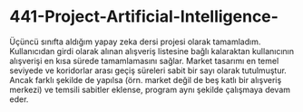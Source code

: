 # 441-Project-Artificial-Intelligence-
Üçüncü sınıfta aldığım yapay zeka dersi projesi olarak tamamladım. Kullanıcıdan girdi olarak alınan alışveriş listesine bağlı kalaraktan kullanıcının alışverişi en kısa sürede tamamlamasını sağlar. Market tasarımı en temel seviyede ve koridorlar arası geçiş süreleri sabit bir sayı olarak tutulmuştur. Ancak farklı şekilde de yapılsa (örn. market değil de beş katlı bir alışveriş merkezi) ve temsili sabitler eklense, program aynı şekilde çalışmaya devam eder.
